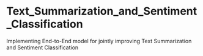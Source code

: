 # Text_Summarization_and_Sentiment_Classification
Implementing End-to-End model for jointly improving Text Summarization and Sentiment Classification
